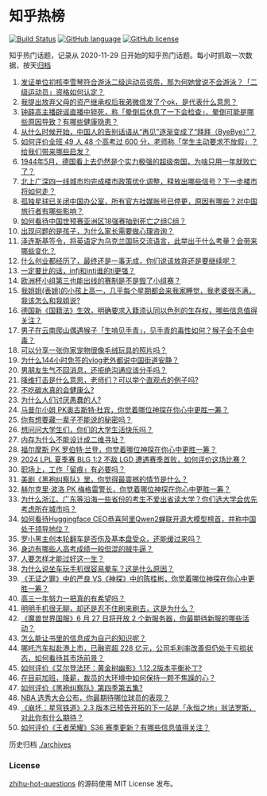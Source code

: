 # 知乎热榜
[![Build Status](https://github.com/ToWeLong/zhihu-hot-questions/workflows/CI/badge.svg)](https://github.com/ToWeLong/zhihu-hot-questions/actions)
[![GitHub language](https://img.shields.io/badge/language-golang-orange.svg)](https://golang.org/)
[![GitHub license](https://img.shields.io/github/license/ToWeLong/zhihu-hot-questions)](https://github.com/ToWeLong/zhihu-hot-questions/blob/main/LICENSE)

知乎热门话题，记录从 2020-11-29 日开始的知乎热门话题。每小时抓取一次数据，按天[归档](./archives)

<!-- BEGIN -->

1. [发证单位初核李雪琴符合游泳二级运动员资质，那为何她曾说不会游泳？「二级运动员」资格如何认定？](https://www.zhihu.com/question/660052084)
1. [我提出放弃父母的资产继承权后我弟微信发了个ok，是代表什么意思？](https://www.zhihu.com/question/659353875)
1. [钟薛高主播辟谣直播中猝死，称「晕倒后休息了一下会检查」，晕倒可能是哪些原因导致？有哪些健康隐患？](https://www.zhihu.com/question/660084903)
1. [从什么时候开始，中国人的告别话语从“再见”逐渐变成了“拜拜（ByeBye）”？](https://www.zhihu.com/question/656823894)
1. [如何评价全班 49 人 48 个高考过 600 分，老师称「学生主动要求不放假」？给我们带来哪些启发？](https://www.zhihu.com/question/660048837)
1. [1944年5月，德国看上去仍然是个实力极强的超级帝国，为啥只用一年就败亡了？](https://www.zhihu.com/question/653637492)
1. [北上广深四一线城市均完成楼市政策优化调整，释放出哪些信号？下一步楼市将如何走？](https://www.zhihu.com/question/660051394)
1. [孤独星球已关闭中国办公室，所有官方社媒账号已停更，原因有哪些？对中国旅行者有哪些影响？](https://www.zhihu.com/question/660007190)
1. [如何看待中国世预赛亚洲区18强赛抽到死亡之组C组？](https://www.zhihu.com/question/660075885)
1. [出现问题的是孩子，为什么家长需要做心理咨询？](https://www.zhihu.com/question/659932619)
1. [泽连斯基签令，将英语定为乌克兰国际交流语言，此举出于什么考量？会带来哪些变化？](https://www.zhihu.com/question/660059737)
1. [什么创业都经历了，最终还是一事无成，你们说该放弃还是要继续呢？](https://www.zhihu.com/question/658785697)
1. [一定要比的话，infj和intj谁的ti更强？](https://www.zhihu.com/question/657529888)
1. [欧洲杯小组第三也能出线的赛制是不是毁了小组赛？](https://www.zhihu.com/question/659570828)
1. [我姐姐(表姐)的小孩上高一，几乎每个星期都会来我家睡觉，我老婆很不满，我该怎么和我姐说?](https://www.zhihu.com/question/659617349)
1. [德国新《国籍法》生效，明确要求入籍须认同以色列的生存权，哪些信息值得关注？](https://www.zhihu.com/question/660071663)
1. [男子在云南爬山偶遇猴子「生啃见手青」，见手青的毒性如何？猴子会不会中毒？](https://www.zhihu.com/question/659837056)
1. [可以分享一张你家宠物很像毛绒玩具的照片吗？](https://www.zhihu.com/question/657777045)
1. [为什么144小时免签的vlog老外都说中国街道安静？](https://www.zhihu.com/question/659845050)
1. [男朋友生气不回消息，还拒绝沟通应该分手吗？](https://www.zhihu.com/question/659548036)
1. [降维打击是什么意思，老师们？可以举个直观点的例子吗?](https://www.zhihu.com/question/658978582)
1. [不吃碳水真的会健康么?](https://www.zhihu.com/question/656940144)
1. [为什么人们讨厌愚蠢的人?](https://www.zhihu.com/question/659793278)
1. [马普尔小姐 PK奥古斯特·杜宾，你觉着哪位神探在你心中更胜一筹？](https://www.zhihu.com/question/659968785)
1. [你有想要藏一辈子不能说的秘密吗？](https://www.zhihu.com/question/310774718)
1. [想问问大学生们，你们的大学生活快乐吗？](https://www.zhihu.com/question/636206539)
1. [内存为什么不能设计成二维寻址？](https://www.zhihu.com/question/658173815)
1. [福尔摩斯 PK 罗伯特·兰登，你觉着哪位神探在你心中更胜一筹？](https://www.zhihu.com/question/659968411)
1. [2024 LPL 夏季赛 BLG 1:2 不敌 LGD 遭遇赛季首败，如何评价这场比赛？](https://www.zhihu.com/question/660113119)
1. [职场上，工作「留痕」有必要吗？](https://www.zhihu.com/question/658821334)
1. [美剧《黑袍纠察队》里，你觉得最震撼的情节是什么？](https://www.zhihu.com/question/422335277)
1. [赫尔克里·波洛 PK 梅格雷警长，你觉着哪位神探在你心中更胜一筹？](https://www.zhihu.com/question/659968747)
1. [为什么浙江、广东等沿海一些省份的考生不爱出省读大学？你们选大学会优先考虑所在城市吗？](https://www.zhihu.com/question/660051188)
1. [如何看待Huggingface CEO恭喜阿里Qwen2蝉联开源大模型榜首，并称中国处于领导地位？](https://www.zhihu.com/question/660076379)
1. [罗小黑主创本轮翻车是否伤及基本盘受众，还能缓过来吗？](https://www.zhihu.com/question/660001699)
1. [身边有哪些人高考成绩一般但混的贼牛逼？](https://www.zhihu.com/question/658427878)
1. [人要怎样才能过好这一生？](https://www.zhihu.com/question/341151271)
1. [为什么说坐车玩手机很容易晕车？这是什么原因？](https://www.zhihu.com/question/659653043)
1. [《无证之罪》中的严良 VS《神探》中的陈桂彬，你觉着哪位神探在你心中更胜一筹？](https://www.zhihu.com/question/659968848)
1. [高三一年努力一把真的有希望吗？](https://www.zhihu.com/question/660019693)
1. [明明手机很无聊，却还是忍不住刷来刷去，这是为什么？](https://www.zhihu.com/question/53362344)
1. [《魔兽世界国服》6 月 27 日将开放 2 个新服务器，你最期待新服的哪些活动？](https://www.zhihu.com/question/659837824)
1. [怎么能让书里的信息成为自己的知识呢？](https://www.zhihu.com/question/659437028)
1. [哪吒汽车拟赴港上市，已融资超 228 亿元，公司毛利率改善但仍处于亏损状态，如何看待其市场前景？](https://www.zhihu.com/question/660050163)
1. [如何评价《艾尔登法环：黄金树幽影》1.12.2版本平衡补丁?](https://www.zhihu.com/question/660000877)
1. [在目前加班，降薪，裁员的大环境中如何保持一颗不焦躁的心？](https://www.zhihu.com/question/659894958)
1. [如何评价《黑袍纠察队》第四季第五集?](https://www.zhihu.com/question/660013481)
1. [NBA 选秀大会公布，你最期待哪位球员的表现？](https://www.zhihu.com/question/660054451)
1. [《崩坏：星穹铁道》2.3 版本已预告开拓的下一站是「永恒之地」翁法罗斯，对此你有什么期待？](https://www.zhihu.com/question/659884406)
1. [如何评价《王者荣耀》S36 赛季更新？有哪些信息值得关注？](https://www.zhihu.com/question/659439176)

<!-- END -->

历史归档 [./archives](./archives)


### License
[zhihu-hot-questions](https://github.com/towelong/zhihu-hot-questions) 的源码使用 MIT License 发布。